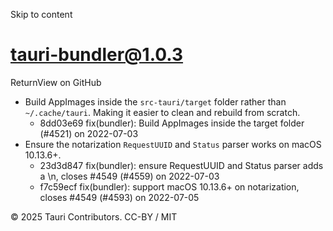 Skip to content
# tauri-bundler@1.0.3
ReturnView on GitHub
  * Build AppImages inside the `src-tauri/target` folder rather than `~/.cache/tauri`. Making it easier to clean and rebuild from scratch. 
    * 8dd03e69 fix(bundler): Build AppImages inside the target folder (#4521) on 2022-07-03
  * Ensure the notarization `RequestUUID` and `Status` parser works on macOS 10.13.6+. 
    * 23d3d847 fix(bundler): ensure RequestUUID and Status parser adds a \n, closes #4549 (#4559) on 2022-07-03
    * f7c59ecf fix(bundler): support macOS 10.13.6+ on notarization, closes #4549 (#4593) on 2022-07-05


© 2025 Tauri Contributors. CC-BY / MIT
